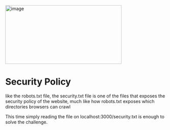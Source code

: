 <img width="364" height="184" alt="image" src="https://github.com/user-attachments/assets/e16c2773-ec25-493d-9283-e996efa4c712" />

# Security Policy
like the robots.txt file, the security.txt file is one of the files that exposes the security policy of the website, 
much like how robots.txt exposes which directories browsers can crawl

This time simply reading the file on localhost:3000/security.txt is enough to solve the challenge.
